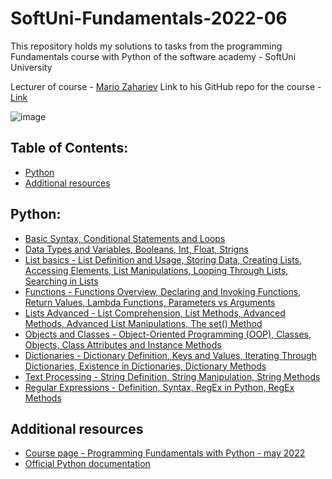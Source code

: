 # SoftUni-Fundamentals-2022-06
This repository holds my solutions to tasks from the programming Fundamentals course with Python of the software academy - SoftUni University 

Lecturer of course - [Mario Zahariev](https://www.linkedin.com/in/mario-zahariev-753a7b202/) 
Link to his GitHub repo for the course - [Link](https://github.com/zahariev-webbersof/SoftUni-Fundamentals-2022-06)


![image](https://user-images.githubusercontent.com/68993494/185683680-bcfefe65-88fb-4192-b0b2-ff9130c39487.png)

## Table of Contents:

- [Python](#python)
- [Additional resources](#additional-resources)

## Python:

- [Basic Syntax, Conditional Statements and Loops](https://github.com/zahariev-webbersof/SoftUni-Fundamentals-2022-06/tree/main/basic_syntax_conditional_statements_and_loops)
- [Data Types and Variables, Booleans, Int, Float, Strigns](https://github.com/zahariev-webbersof/SoftUni-Fundamentals-2022-06/tree/main/data_types_and_variables)
- [List basics - List Definition and Usage, Storing Data,  Creating Lists, Accessing Elements, List Manipulations, Looping Through Lists, Searching in Lists](https://github.com/zahariev-webbersof/SoftUni-Fundamentals-2022-06/tree/main/lists_basics)
- [Functions - Functions Overview, Declaring and Invoking Functions, Return Values, Lambda Functions, Parameters vs Arguments](https://github.com/zahariev-webbersof/SoftUni-Fundamentals-2022-06/tree/main/functions)
- [Lists Advanced - List Comprehension, List Methods, Advanced Methods, Advanced List Manipulations, The set() Method](https://github.com/zahariev-webbersof/SoftUni-Fundamentals-2022-06/tree/main/list_advanced)
- [Objects and Classes - Object-Oriented Programming (OOP), Classes, Objects, Class Attributes and Instance Methods](https://github.com/zahariev-webbersof/SoftUni-Fundamentals-2022-06/tree/main/objects_and_classes)
- [Dictionaries - Dictionary Definition, Keys and Values, Iterating Through Dictionaries, Existence in Dictionaries, Dictionary Methods](https://github.com/zahariev-webbersof/SoftUni-Fundamentals-2022-06/tree/main/dictionaries)
- [Text Processing - String Definition, String Manipulation, String Methods](https://github.com/zahariev-webbersof/SoftUni-Fundamentals-2022-06/tree/main/text_processing)
- [Regular Expressions - Definition, Syntax, RegEx in Python, RegEx Methods](https://github.com/zahariev-webbersof/SoftUni-Fundamentals-2022-06/tree/main/regex)

## Additional resources

- [Course page - Programming Fundamentals with Python - may 2022](https://softuni.bg/trainings/3733/programming-fundamentals-with-python-may-2022)
- [Official Python documentation](https://docs.python.org/3/)